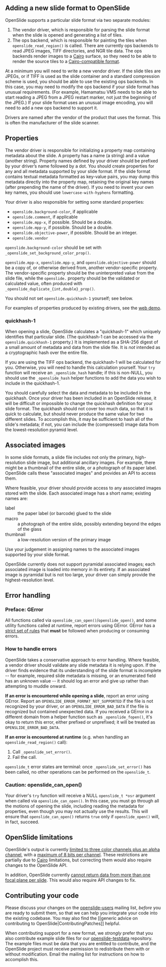 Adding a new slide format to OpenSlide
--------------------------------------

OpenSlide supports a particular slide format via two separate modules:

1. The vendor driver, which is responsible for parsing the slide format when the slide is opened and generating a list of tiles.
2. The ops backend, which is responsible for painting the tiles when `openslide_read_region()` is called.  There are currently ops backends to read JPEG images, TIFF directories, and NGR tile data.  The ops backends render images to a [Cairo](http://cairographics.org/) surface, so they need to be able to render the source tiles to a [Cairo-compatible format](http://cairographics.org/manual/cairo-Image-Surfaces.html#cairo-format-t).

At a minimum you will need to write a new vendor driver.  If the slide tiles are JPEGs, or if TIFF is used as the slide container and a standard compression scheme is used, you should be able to use the existing ops backends.  In this case, you may need to modify the ops backend if your slide format has unusual requirements.  (For example, Hamamatsu VMS needs to be able to start reading a JPEG from a JPEG restart marker, not just the beginning of the JPEG.)  If your slide format uses an unusual image encoding, you will need to add a new ops backend to support it.

Drivers are named after the vendor of the product that uses the format.  This is often the manufacturer of the slide scanner.

Properties
----------

The vendor driver is responsible for initializing a property map containing metadata about the slide.  A property has a name (a string) and a value (another string).  Property names defined by your driver should be prefixed by your driver’s name followed by a dot.  You should create properties for any and all metadata supported by your slide format.  If the slide format contains textual metadata formatted as key-value pairs, you may dump this metadata directly into the property map, retaining the original key names (after prepending the name of the driver).  If you need to invent your own key names, you should use `lowercase-with-hyphens` formatting.

Your driver is also responsible for setting some standard properties:

* `openslide.background-color`, if applicable
* `openslide.comment`, if applicable
* `openslide.mpp-x`, if possible.  Should be a double.
* `openslide.mpp-y`, if possible.  Should be a double.
* `openslide.objective-power`, if possible.  Should be an integer.
* `openslide.vendor`

`openslide.background-color` should be set with `_openslide_set_background_color_prop()`.

`openslide.mpp-x`, `openslide.mpp-y`, and `openslide.objective-power` should be a copy of, or otherwise derived from, another vendor-specific property.  The vendor-specific property should be the uninterpreted value from the slide file, while the `openslide.` property should be the validated or calculated value, often produced with `_openslide_duplicate_{int,double}_prop()`.

You should not set `openslide.quickhash-1` yourself; see below.

For examples of properties produced by existing drivers, see the [web demo](http://openslide.org/demo/).

### quickhash-1

When opening a slide, OpenSlide calculates a "quickhash-1" which uniquely identifies that particular slide.  (The quickhash-1 can be accessed via the `openslide.quickhash-1` property.)  It is implemented as a SHA-256 digest of a small amount of metadata and data from the slide file.  It is *not* intended as a cryptographic hash over the entire file.

If you are using the TIFF ops backend, the quickhash-1 will be calculated for you.  Otherwise, you will need to handle this calculation yourself.  Your `try` function will receive an `_openslide_hash` handle; if this is non-NULL, you should use the `_openslide_hash` helper functions to add the data you wish to include in the quickhash-1.

You should carefully select the data and metadata to be included in the quickhash.  Once your driver has been included in an OpenSlide release, it will be difficult or impossible to change the quickhash definition for your slide format.  The quickhash should not cover too much data, so that it is quick to calculate, but should never produce the same value for two different slides.  To accomplish this, it may be sufficient to hash all of the slide's metadata; if not, you can include the (compressed) image data from the lowest-resolution pyramid level.

Associated images
-----------------

In some slide formats, a slide file includes not only the primary, high-resolution slide image, but additional ancillary images.  For example, there might be a thumbnail of the entire slide, or a photograph of its paper label.  OpenSlide calls these "associated images" and provides an API to access them.

Where feasible, your driver should provide access to any associated images stored with the slide.  Each associated image has a short name; existing names are:

<dl>
<dt>label
<dd>the paper label (or barcode) glued to the slide
<dt>macro
<dd>a photograph of the entire slide, possibly extending beyond the edges of the glass
<dt>thumbnail
<dd>a low-resolution version of the primary image
</dl>

Use your judgement in assigning names to the associated images supported by your slide format.

OpenSlide currently does not support pyramidal associated images; each associated image is loaded into memory in its entirety.  If an associated image is pyramidal but is not too large, your driver can simply provide the highest-resolution level.

Error handling
--------------

### Preface: GError

All functions called via `openslide_can_open()`/`openslide_open()`, and some utility functions called at runtime, report errors using GError.  GError has a [strict set of rules](http://developer.gnome.org/glib/stable/glib-Error-Reporting.html#glib-Error-Reporting.description) that **must** be followed when producing or consuming errors.

### How to handle errors

OpenSlide takes a conservative approach to error handling.  Where feasible, a vendor driver should validate any slide metadata it is relying upon.  If the driver finds evidence that its understanding of the slide format is incomplete -- for example, required slide metadata is missing, or an enumerated field has an unknown value -- it should log an error and give up rather than attempting to muddle onward.

**If an error is encountered while opening a slide**, report an error using GError.  Report an `OPENSLIDE_ERROR_FORMAT_NOT_SUPPORTED` if the file is not recognized by your driver, or an `OPENSLIDE_ERROR_BAD_DATA` if the file is recognized but contained unexpected data.  If you received a GError in a different domain from a helper function such as `_openslide_fopen()`, it's okay to return this error, either prefixed or unprefixed; it will be treated as `OPENSLIDE_ERROR_BAD_DATA`.

**If an error is encountered at runtime** (e.g. when handling an `openslide_read_region()` call):

1. Call `_openslide_set_error()`.
2. Fail the call.

`openslide_t` error states are terminal: once `_openslide_set_error()` has been called, no other operations can be performed on the `openslide_t`.

### Caution: openslide_can_open()

Your driver's `try` function will receive a NULL `openslide_t *osr` argument when called via `openslide_can_open()`.  In this case, you must go through all the motions of opening the slide, including reading the metadata for properties, even though you may not actually use the results.  This will ensure that `openslide_can_open()` returns `true` only if `openslide_open()` will, in fact, succeed.

OpenSlide limitations
---------------------

OpenSlide's output is currently [limited to three color channels plus an alpha channel](https://github.com/openslide/openslide/issues/42), with a [maximum of 8 bits per channel](https://github.com/openslide/openslide/issues/41).  These restrictions are partially due to [Cairo](http://cairographics.org/) limitations, but correcting them would also require changes to the OpenSlide API.

In addition, OpenSlide currently [cannot return data from more than one focal plane per slide](https://github.com/openslide/openslide/issues/31).  This would also require API changes to fix.

Contributing your code
----------------------

Please discuss your changes on the [openslide-users](http://lists.andrew.cmu.edu/mailman/listinfo/openslide-users/) mailing list, *before* you are ready to submit them, so that we can help you integrate your code into the existing codebase.  You may also find the [[generic advice on contributing to OpenSlide|ContributingPatches]] helpful.

When contributing support for a new format, we *strongly* prefer that you also contribute example slide files for our [openslide-testdata](http://openslide.cs.cmu.edu/download/openslide-testdata/) repository.  The example files must be data that you are entitled to contribute, and the OpenSlide project must receive permission to redistribute them with or without modification.  Email the mailing list for instructions on how to accomplish this.